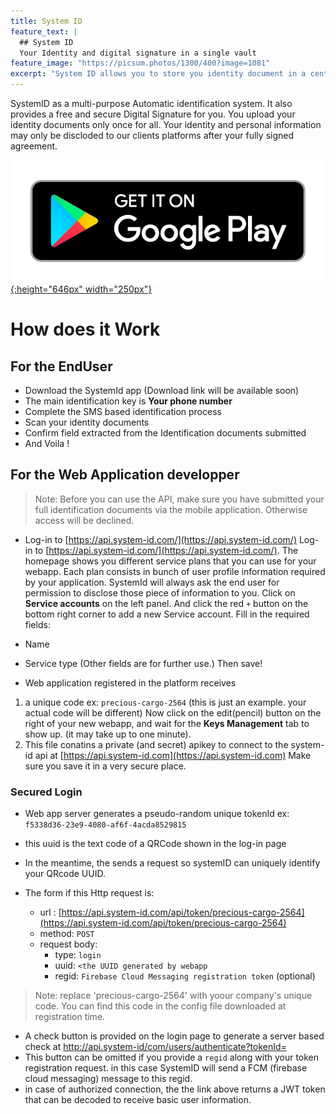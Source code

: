 ```yaml
---
title: System ID
feature_text: |
  ## System ID
  Your Identity and digital signature in a single vault
feature_image: "https://picsum.photos/1300/400?image=1081"
excerpt: "System ID allows you to store you identity document in a central place for future use with platformms requirering high level of identification. Your personal information will never be discosed without your full permission."
---
```


SystemID as a multi-purpose Automatic identification system. It also provides a free and secure Digital Signature for you. You upload your identity documents only once for all. 
Your identity and personal information may only be discloded to our clients platforms after your fully signed agreement.

[![Download Android app](/assets/img/google-play-badge.png){:height="646px" width="250px"}](https://play.google.com/store/apps/details?id=com.brentsys.systemid.idverifier)

# How does it Work

## For the EndUser

- Download the SystemId app (Download link will be available soon)
- The main identification key is **Your phone number**
- Complete the  SMS based identification process 
- Scan your identity documents
- Confirm field extracted from the Identification documents submitted
- And Voila !

## For the Web Application developper

> Note: Before you can use the API, make sure you have submitted your full identification documents via the mobile application. Otherwise access will be declined.


- Log-in to [https://api.system-id.com/](https://api.system-id.com/)
Log-in to [https://api.system-id.com/](https://api.system-id.com/).
The homepage shows you different service plans that you can use for your webapp. Each plan consists in bunch of user profile information required by your application.
SystemId will always ask the end user for permission to disclose those piece of information to you.
Click on **Service accounts** on the left panel.
And click the red `+` button on the bottom right corner to add a new Service account.
Fill in the required fields:
 - Name
 - Service type
(Other fields are for further use.)
Then save!


- Web application registered in the platform receives
1. a unique code ex: `precious-cargo-2564` (this is just an example. your actual code will be different)
Now click on the edit(pencil) button on the right of your new webapp, and wait for the **Keys Management** tab to show up. (it may take up to one minute).
2. This file conatins a private (and secret) apikey to connect to the system-id api at [https://api.system-id.com](https://api.system-id.com)
Make sure you save it in a very secure place.

### Secured Login
- Web app server generates a pseudo-random unique tokenId ex: `f5338d36-23e9-4080-af6f-4acda8529815`
- this uuid is the text code of a QRCode shown in the log-in page
- In the meantime, the sends a request so systemID can uniquely identify your QRcode UUID.

- The form if this Http request is:
  - url : [https://api.system-id.com/api/token/precious-cargo-2564](https://api.system-id.com/api/token/precious-cargo-2564)
  - method: `POST`
  - request body:
      - type: `login`
      - uuid: `<the UUID generated by webapp`
      - regid: `Firebase Cloud Messaging registration token` (optional)

> Note: replace 'precious-cargo-2564' with yoour company's unique code. 
> You can find this code in the config file downloaded at registration time.
 

- A check button is provided on the login page to generate a server based check at http://api.system-id/com/users/authenticate?tokenId=<tokenId>
- This button can be omitted if you provide a `regid`  along with your token registration request. in this case SystemID will send a FCM (firebase cloud messaging) message to this regid. 
- in case of authorized connection, the the link above returns a JWT token that can be decoded to receive basic user information.


